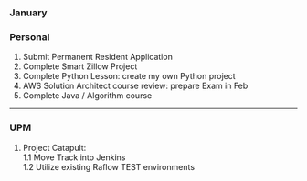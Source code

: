 ### January

### Personal

1. Submit Permanent Resident Application 
2. Complete Smart Zillow Project 
3. Complete Python Lesson: create my own Python project  
4. AWS Solution Architect course review: prepare Exam in Feb 
5. Complete Java / Algorithm course 

---

### UPM

1. Project Catapult:<br /> 
	1.1  Move Track into Jenkins <br />
	1.2  Utilize existing Raflow TEST environments